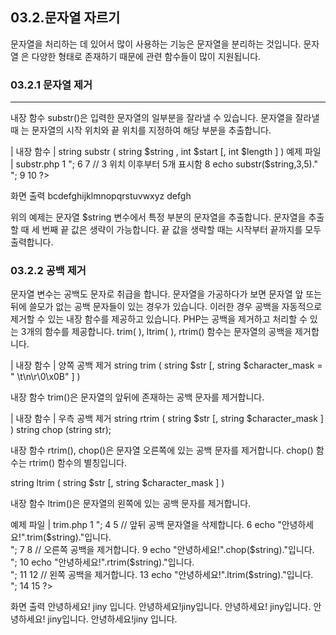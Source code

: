 
## 03.2.문자열 자르기 
문자열을 처리하는 데 있어서 많이 사용하는 기능은 문자열을 분리하는 것입니다. 문자열 은 다양한 형태로 존재하기 때문에 관련 함수들이 많이 지원됩니다. 

### 03.2.1 문자열 제거 
---
내장 함수 substr()은 입력한 문자열의 일부분을 잘라낼 수 있습니다. 문자열을 잘라낼 때 는 문자열의 시작 위치와 끝 위치를 지정하여 해당 부분을 추출합니다. 

| 내장 함수 | 
string substr ( string $string , int $start [, int $length ] ) 
예제 파일 | substr.php 
1  <?php  
2  $string = "abcdefghijklmnopqrstuvwxyz";  
3  
4  // 1 위치 이후부터 표시함  
5  echo substr($string,1)."<br>";  
6  
7  // 3 위치 이후부터 5개 표시함  
8  echo substr($string,3,5)."<br>";  
9  
10  ?>  


화면 출력 
bcdefghijklmnopqrstuvwxyz defgh 

위의 예제는 문자열 $string 변수에서 특정 부분의 문자열을 추출합니다. 문자열을 추출 할 때 세 번째 끝 값은 생략이 가능합니다. 끝 값을 생략할 때는 시작부터 끝까지를 모두 출력합니다. 

### 03.2.2 공백 제거 
문자열 변수는 공백도 문자로 취급을 합니다. 문자열을 가공하다가 보면 문자열 앞 또는 뒤에 쓸모가 없는 공백 문자들이 있는 경우가 있습니다. 이러한 경우 공백을 자동적으로 제거할 수 있는 내장 함수를 제공하고 있습니다. 
PHP는 공백을 제거하고 처리할 수 있는 3개의 함수를 제공합니다. trim( ), ltrim( ), rtrim() 함수는 문자열의 공백을 제거합니다. 

| 내장 함수 | 양쪽 공백 제거 
string trim ( string $str [, string $character_mask = " \t\n\r\0\x0B" ] ) 

내장 함수 trim()은 문자열의 앞뒤에 존재하는 공백 문자를 제거합니다. 

| 내장 함수 | 우측 공백 제거 
string rtrim ( string $str [, string $character_mask ] ) string chop (string str); 

내장 함수 rtrim(), chop()은 문자열 오른쪽에 있는 공백 문자를 제거합니다. chop() 함 수는 rtrim() 함수의 별칭입니다. 

string ltrim ( string $str [, string $character_mask ] ) 

내장 함수 ltrim()은 문자열의 왼쪽에 있는 공백 문자를 제거합니다. 

예제 파일 | trim.php 
1 <?php 2 $string = " jiny "; 3 echo "안녕하세요!".$string."입니다.<br>"; 
4 5 // 앞뒤 공백 문자열을 삭제합니다. 6 echo "안녕하세요!".trim($string)."입니다.<br>"; 
7 8 // 오른쪽 공백을 제거합니다. 9 echo "안녕하세요!".chop($string)."입니다.<br>"; 10 echo "안녕하세요!".rtrim($string)."입니다.<br>"; 
11 12 // 왼쪽 공백을 제거합니다. 13 echo "안녕하세요!".ltrim($string)."입니다.<br>"; 
14 15 ?> 

화면 출력 
안녕하세요! jiny 입니다. 
안녕하세요!jiny입니다. 안녕하세요! jiny입니다. 안녕하세요! jiny입니다. 안녕하세요!jiny 입니다. 

